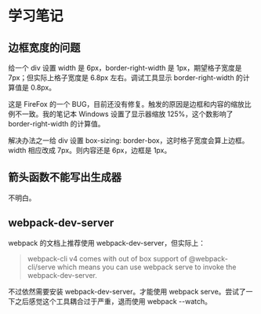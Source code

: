 # 学习笔记

## 边框宽度的问题

给一个 div 设置 width 是 6px，border-right-width 是 1px，期望格子宽度是 7px；但实际上格子宽度是 6.8px 左右。调试工具显示 border-right-width 的计算值是 0.8px。

这是 FireFox 的一个 BUG，目前还没有修复。触发的原因是边框和内容的缩放比例不一致。我的笔记本 Windows 设置了显示器缩放 125%，这个数影响了 border-right-width 的计算值。

解决办法之一给 div 设置 box-sizing: border-box，这时格子宽度会算上边框。width 相应改成 7px。则内容还是 6px，边框是 1px。

## 箭头函数不能写出生成器

不明白。

## webpack-dev-server

webpack 的文档上推荐使用 webpack-dev-server，但实际上：

> webpack-cli v4 comes with out of box support of @webpack-cli/serve which means you can use webpack serve to invoke the webpack-dev-server.

不过依然需要安装 webpack-dev-server。才能使用 webpack serve。尝试了一下之后感觉这个工具耦合过于严重，退而使用 webpack --watch。
